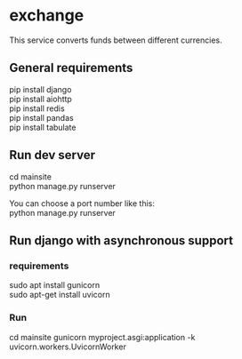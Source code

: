 # exchange
This service converts funds between different currencies.  
 
## General requirements
pip install django  
pip install aiohttp  
pip install redis  
pip install pandas  
pip install tabulate  
  
## Run dev server  
cd mainsite  
python manage.py runserver  
  
You can choose a port number like this:  
python manage.py runserver  

## Run django with asynchronous support

### requirements
sudo apt install gunicorn  
sudo apt-get install uvicorn  

### Run  
cd mainsite 
gunicorn myproject.asgi:application -k uvicorn.workers.UvicornWorker
